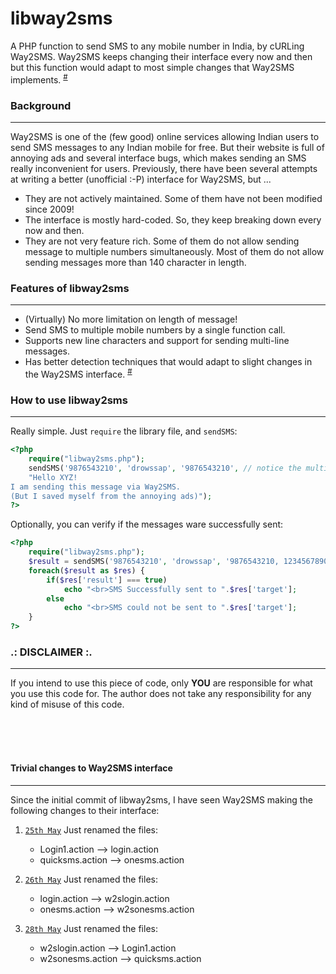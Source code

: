 libway2sms
============
A PHP function to send SMS to any mobile number in India, by cURLing Way2SMS. Way2SMS keeps changing their interface every now and then
but this function would adapt to most simple changes that Way2SMS implements. <sup>[#](https://github.com/SaswatPadhi/libway2sms#trivial-changes-to-way2sms-interface)</sup>

### Background ###
------------------
Way2SMS is one of the (few good) online services allowing Indian users to send SMS messages to any Indian mobile for free.
But their website is full of annoying ads and several interface bugs, which makes sending an SMS really inconvenient for users.
Previously, there have been several attempts at writing a better (unofficial :-P) interface for Way2SMS, but ...

* They are not actively maintained. Some of them have not been modified since 2009!
* The interface is mostly hard-coded. So, they keep breaking down every now and then.
* They are not very feature rich. Some of them do not allow sending message to multiple numbers simultaneously.
  Most of them do not allow sending messages more than 140 character in length.

### Features of libway2sms ###
------------------------------
* (Virtually) No more limitation on length of message!
* Send SMS to multiple mobile numbers by a single function call.
* Supports new line characters and support for sending multi-line messages.
* Has better detection techniques that would adapt to slight changes in the Way2SMS interface. <sup>[#](https://github.com/SaswatPadhi/libway2sms#trivial-changes-to-way2sms-interface)</sup>

### How to use libway2sms ###
-----------------------------
Really simple. Just `require` the library file, and `sendSMS`:
```php
<?php
    require("libway2sms.php");
    sendSMS('9876543210', 'drowssap', '9876543210', // notice the multi-line message below.
    "Hello XYZ!
I am sending this message via Way2SMS.
(But I saved myself from the annoying ads)");
?>
```

Optionally, you can verify if the messages ware successfully sent:
```php
<?php
    require("libway2sms.php");
    $result = sendSMS('9876543210', 'drowssap', '9876543210, 1234567890', 'Way2SMS rocks!');
    foreach($result as $res) {
        if($res['result'] === true)
            echo "<br>SMS Successfully sent to ".$res['target'];
        else
            echo "<br>SMS could not be sent to ".$res['target'];
    }
?>
```

### .: DISCLAIMER :. ###
------------------------
If you intend to use this piece of code, only **YOU** are responsible for what you use this code for.
The author does not take any responsibility for any kind of misuse of this code.

<br><br><br>

#### Trivial changes to Way2SMS interface ####
----------------------------------------------
Since the initial commit of libway2sms, I have seen Way2SMS making the following changes to their interface:

1.  [`25th May`](https://github.com/SaswatPadhi/libway2sms/commit/d386bcd76de4e521c52ca0831ca1b5b2eedfee53)   Just renamed the files:
    - Login1.action     -->     login.action
    - quicksms.action   -->     onesms.action

2.  [`26th May`](https://github.com/SaswatPadhi/libway2sms/commit/f51be03e2a8d89f2e6f3505751c4e25791f56185)   Just renamed the files:
    - login.action      -->     w2slogin.action
    - onesms.action     -->     w2sonesms.action

3.  [`28th May`](https://github.com/SaswatPadhi/libway2sms/commit/161e2b37cc974e894c329097407ccfc3788cb254)   Just renamed the files:
    - w2slogin.action      -->     Login1.action
    - w2sonesms.action     -->     quicksms.action


